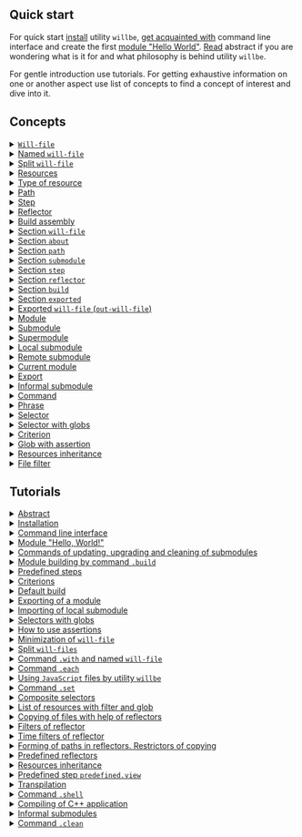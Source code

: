 ## Quick start

For quick start [install](<./tutorial/Instalation.md>) utility `willbe`, [get acquainted with](<./tutorial/CLI.md>) command line interface and create the first [module "Hello World"](<./tutorial/HelloWorld.md>). [Read](<./tutorial/Abstract.md>) abstract if you are wondering what is it for and what philosophy is behind utility `willbe`.

For gentle introduction use tutorials. For getting exhaustive information on one or another aspect use list of concepts to find a concept of interest and dive into it.

## Concepts

<details>
  <summary><a href="./concept/WillFile.md"><code>Will-file</code>  </a></summary>
  Config for describing and building a module. Each formal module has such file.
</details>
<details>
  <summary><a href="./concept/WillFileNamedAndSplit.md#Named-will-file">Named <code>will-file</code></a></summary>
  Kind of <code>will-file</code>, which has nonstandard name. It makes possible to have multiple modules with different names in a directory.
</details>
<details>
  <summary><a href="./concept/WillFileNamedAndSplit.md#Split-will-file">Split <code>will-file</code></a></summary>
  Splitted <code>will-file</code> on two files - one for importing data another for exporting.
</details>
<details>
  <summary><a href="./concept/Structure.md#Resources">Resources</a></summary>
  Structural and functional element of <code>will-file</code>. Resources of the same type collected in a section.
</details>
<details>
  <summary><a href="./concept/Structure.md#Type-of-resource">Type of resource</a></summary>
  Functionality associated with group of resources restricted by its purpose. Examples of types of resources: path, submodule, step, build. Each type of resources has its own purpose and is treated by the utility differently.
</details>
<details>
  <summary><a href="./concept/Paths.md#Path">Path</a></summary>
   <code>Path</code> section resource which points to the placement of module elements and used in routing for other resources.
</details>
<details>
  <summary><a href="./concept/Steps.md#Step">Step</a></summary>
  <code>Step</code> section resource which is an  executing instruction of module building.
</details>
<details>
  <summary><a href="./concept/Reflectors.md#Reflector">Reflector</a></summary>
  <code>Reflector</code> section resource which defines the direction and criteria for performing operations over a group of files.
</details>
<details>
  <summary><a href="./concept/Builds.md#Build-assembly">Build assembly</a></summary>
  Sequence and conditions of procedures execution for module constructing.
</details>
<details>
  <summary><a href="./concept/Structure.md#Section-will-file">Section <code>will-file</code></a></summary>
  Higher structural element of <code>will-file</code>, which consists of resources of single type or fields, which describe the module.
</details>
<details>
  <summary><a href="./concept/SectionAbout.md">Section <code>about</code></a></summary>
  The section has descriptive information about the module.
</details>
<details>
  <summary><a href="./concept/Paths.md#Section-path">Section <code>path</code></a></summary>
  The section has map of paths for fast understanding of files structure of the module.
</details>
<details>
  <summary><a href="./concept/SectionSubmodule.md">Section <code>submodule</code></a></summary>
  The section has information about submodules of the module.
</details>
<details>
  <summary><a href="./concept/Steps.md#Section-step">Section <code>step</code></a></summary>
  The section has steps which could be used by build for building of the module.
</details>
<details>
  <summary><a href="./concept/Reflectors.md#Section-reflector">Section <code>reflector</code></a></summary>
  The section has reflectors, special type of resource for operation on groups of files.
</details>
<details>
  <summary><a href="./concept/Builds.md#Section-build">Section <code>build</code></a></summary>
  Resources of the section describe sequence and conditions of building the module.
</details>
<details>
  <summary><a href="./concept/SectionExported.md">Section <code>exported</code></a></summary>
  Section of <code>out-will-file</code>, programatically generated with exporting of the module. It has list of exported files and it used by other modules for importing the module.
</details>
<details>
  <summary><a href="./concept/Export.md#Exported-will-file-out-will-file">Exported <code>will-file</code> (<code>out-will-file</code>)</a></summary>
  <code>Out-will-file</code> - kind of <code>will-file</code> generated by the utility during exporting of a module. Other modules can use the module importing its <code>out-will-file</code>.
</details>
<details>
  <summary><a href="./concept/Module.md#Module">Module</a></summary>
  Module is set of files described in <code>will-file</code>.
</details>
<details>
  <summary><a href="./concept/Module.md#Submodule">Submodule</a></summary>
  A module with its own <code>will-file</code> which used but other module (supermodule).
</details>
<details>
  <summary><a href="./concept/Module.md#Supermodule">Supermodule</a></summary>
  A module which has other modules (submodules).
</details>
<details>
  <summary><a href="./concept/SubmodulesLocalAndRemote.md#Local-submodule">Local submodule</a></summary>
  A submodule which is located locally.
</details>
<details>
  <summary><a href="./concept/SubmodulesLocalAndRemote.md#Remote-submodule">Remote submodule</a></summary>
  A module which is located remotely. It should be downloaded to be used.
</details>
<details>
  <summary><a href="./concept/ModuleCurrent.md">Current module</a></summary>
  A module on which utility will perform operations. By default the module is loaded from file <code>.will.yml</code> of the current directory.
</details>
<details>
  <summary><a href="./concept/Export.md#Export">Export</a></summary>
  Special kind of build which required for the module to been used by other developers and modules. Result of exporting is artefacts among wich is <code>out-will-file</code>.
</details>
<details>
  <summary><a href="./concept/SubmoduleInformal.md">Informal submodule</a></summary>
  Set of files distribution of which does not have <code>will-file</code>. It's possible to create <code>will-file</code> for such submodule on side of user to use it as a submodule.
</details>
<details>
  <summary><a href="./concept/Command.md#Command">Command</a></summary>
  A string which has phrase which describe intention of developer and desirable result of operation to be done by utility after user enter it. Developer enters command in command line interface.
</details>
<details>
  <summary><a href="./concept/Command.md#Phrase">Phrase</a></summary>
  Word or several words, separated by dot, denotes command which utility will perform.
</details>
<details>
  <summary><a href="./concept/Selectors.md#Selector">Selector</a></summary>
  String-reference on resource or group of resources of the module.
</details>
<details>
  <summary><a href="./concept/Selectors.md#Selector-with-globs">Selector with globs</a></summary>
  Selector which use glob technique for selecting resources of the module.
</details>
<details>
  <summary><a href="./concept/Criterions.md">Criterion</a></summary>
  Element of comparison for selection of resources.
</details>
<details>
  <summary><a href="./concept/Asserts.md">Glob with assertion</a></summary>
  Restriction of glob by number of expected resources which should be found by the selector.
</details>
<details>
  <summary><a href="./concept/Inheritance.md">Resources inheritance</a></summary>
  Approach of description of a module according to wich <code>will-file</code> can reuse (inherit) value of fields of other resource(s) of the same type.
</details>
<details>
  <summary><a href="./concept/ReflectorFileFilter.md">File filter</a></summary>
  Technique to describe conditions of selection required files for some operation on group of files. Reflector has two file filters: <code>src</code> and <code>dst</code>.
</details>

## Tutorials

<details>
  <summary><a href="./tutorial/Abstract.md">Abstract</a></summary>
  General information. What utility <code>willbe</code> is and what it is not.
</details>
<details>
  <summary><a href="./tutorial/Installation.md">Installation</a></summary>
  Procedure of instalation of utility. <code>willbe</code>
</details>
<details>
  <summary><a href="./tutorial/CLI.md">Command line interface</a></summary>
  How to use command line interface of utility <code>willbe</code>. How to use command <code>.help</code> and command <code>.list</code>.
</details>
<details>
  <summary><a href="./tutorial/HelloWorld.md">Module "Hello, World!"</a></summary>
  Creating module "Hello, World!". Downloading of remote submodule.
</details>
<details>
  <summary><a href="./tutorial/CommandsSubmodules.md">Commands of updating, upgrading and cleaning of submodules</a></summary>
  Commands of updating files of submodules, upgrading submodules rewriting <code>will-file</code> automatically and cleaning of submodules removing downloaded files.
</details>
<details>
  <summary><a href="./tutorial/Build.md">Module building by command <code>.build</code></a></summary>
  Building chosen builds of the module.
</details>
<details>
  <summary><a href="./tutorial/StepsPredefined.md">Predefined steps</a></summary>
  How to use predefined steps for operating remote submodules.
</details>
<details>
  <summary><a href="./tutorial/Criterions.md">Criterions</a></summary>
  How to use criterions for resource selection.
</details>
<details>
  <summary><a href="./tutorial/CriterionDefault.md">Default build</a></summary>
  How to build without explicit argument for command <code>.build</code>.
</details>
<details>
  <summary><a href="./tutorial/ModuleExport.md">Exporting of a module</a></summary>
  Exporting a module to use it by another developer or module.
</details>
<details>
  <summary><a href="./tutorial/SubmodulesLocal.md">Importing of local submodule</a></summary>
  How to use local submodule from another module (supermodule).
</details>
<details>
  <summary><a href="./tutorial/SelectorsWithGlob.md">Selectors with globs</a></summary>
  How to use selectors with globs.
</details>
<details>
  <summary><a href="./tutorial/AssertsUsing.md">How to use assertions</a></summary>
  How assertions help to avoid errors during development.
</details>
<details>
  <summary><a href="./tutorial/WillFileMinimization.md">Minimization of <code>will-file</code></a></summary>
  How to minimize <code>will-file</code> with help of instantiation of sets of criterions.
</details>
<details>
  <summary><a href="./tutorial/WillFileSplit.md">Split <code>will-files</code></a></summary>
  How to create and use a module with split <code>will-fileми</code>.
</details>
<details>
  <summary><a href="./tutorial/WillFileNamed.md">Command <code>.with</code> and named <code>will-file</code></a></summary>
  How to use command <code>.with</code>? What is named <code>will-file</code>?
</details>
<details>
  <summary><a href="./tutorial/CommandEach.md">Command <code>.each</code></a></summary>
  How to use command <code>.each</code> for executing same operation for each module or submodule.
</details>
<details>
  <summary><a href="./tutorial/StepJS.md">Using <code>JavaScript</code> files by utility <code>willbe</code></a></summary>
  How to use JavaScript files by utility <code>willbe</code> for complicated scenarios of builds.
</details>
<details>
  <summary><a href="./tutorial/CommandSet.md">Command <code>.set</code></a></summary>
  How to use command <code>.set</code> to change state of the utility, for example to change level of verbosity.
</details>
<details>
  <summary><a href="./tutorial/SelectorComposite.md">Composite selectors</a></summary>
  How to use composite selectors for selecting of resources of submodules.
</details>
<details>
  <summary><a href="./tutorial/CommandsListSearch.md">List of resources with filter and glob</a></summary>
  How to request for list of resources which satisfy filter and glob.
</details>
<details>
  <summary><a href="./tutorial/ReflectorUsing.md">Copying of files with help of reflectors</a></summary>
  How to copy files with help of reflectors, field <code>recursive</code> of reflector.
</details>
<details>
  <summary><a href="./tutorial/ReflectorFilters.md">Filters of reflector</a></summary>
  How to use filters of reflectors for selection of files for coping.
</details>
<details>
  <summary><a href="./tutorial/ReflectorTimeFilters.md">Time filters of reflector</a></summary>
  How to use filters to select files by age.
</details>
<details>
  <summary><a href="./tutorial/ReflectorFSControl.md">Forming of paths in reflectors. Restrictors of copying</a></summary>
  Describe algorithm of path forming and explicit copying restrictions.
</details>
<details>
  <summary><a href="./tutorial/ReflectorsPredefined.md">Predefined reflectors</a></summary>
  How to use predefined reflectors to split debug and release files and how to build a multibuild.
</details>
<details>
  <summary><a href="./tutorial/ResourceInheritance.md">Resources inheritance</a></summary>
  How to use resource inheritance to reuse data.
</details>
<details>
  <summary><a href="./tutorial/StepView.md">Predefined step <code>predefined.view</code></a></summary>
  How to use predefined step <code>predefined.view</code> to view file.
</details>
<details>
  <summary><a href="./tutorial/StepTranspile.md">Transpilation</a></summary>
  How to use predefined step <code>predefined.transpile</code> to transpile <code>JavaScript</code> files or concatenate them.
</details>
<details>
  <summary><a href="./tutorial/CommandShell.md">Command <code>.shell</code> </a></summary>
  A command to call external application by utility <code>willbe</code> for chosen modules or submodules.
</details>
<details>
  <summary><a href="./tutorial/WillbeAsMake.md">Compiling of С++ application</a></summary>
  How to use utility <code>willbe</code> for compiling С++ application.
</details>
<details>
  <summary><a href="./tutorial/SubmoduleInformal.md">Informal submodules</a></summary>
  Importing of informal submodules.
</details>
<details>
  <summary><a href="./tutorial/CommandClean.md">Command  <code>.clean</code></a></summary>
  How to use command <code>.clean</code> for deleting generated and downloaded files.
</details>
